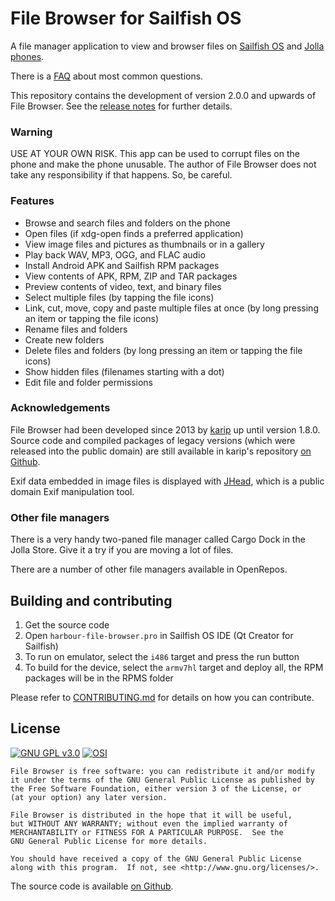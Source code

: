 # File Browser for Sailfish OS

A file manager application to view and browser files on
[Sailfish OS](https://sailfishos.org/) and [Jolla phones](http://jolla.com/).

There is a [FAQ](https://github.com/ichthyosaurus/harbour-file-browser/blob/master/FAQ.md)
about most common questions.

This repository contains the development of version 2.0.0 and upwards of File
Browser. See the [release notes](https://github.com/ichthyosaurus/harbour-file-browser/blob/master/CHANGELOG.md)
for further details.

### Warning

USE AT YOUR OWN RISK. This app can be used to corrupt files on the phone
and make the phone unusable. The author of File Browser does not take any
responsibility if that happens. So, be careful.

### Features

 * Browse and search files and folders on the phone
 * Open files (if xdg-open finds a preferred application)
 * View image files and pictures as thumbnails or in a gallery
 * Play back WAV, MP3, OGG, and FLAC audio
 * Install Android APK and Sailfish RPM packages
 * View contents of APK, RPM, ZIP and TAR packages
 * Preview contents of video, text, and binary files
 * Select multiple files (by tapping the file icons)
 * Link, cut, move, copy and paste multiple files at once (by long pressing an
   item or tapping the file icons)
 * Rename files and folders
 * Create new folders
 * Delete files and folders (by long pressing an item or tapping
   the file icons)
 * Show hidden files (filenames starting with a dot)
 * Edit file and folder permissions

### Acknowledgements

File Browser had been developed since 2013 by [karip](https://github.com/karip)
up until version 1.8.0. Source code and compiled packages of legacy versions
(which were released into the public domain) are still available in karip's
repository [on Github](https://github.com/karip/harbour-file-browser).

Exif data embedded in image files is displayed with [JHead](http://www.sentex.net/~mwandel/jhead/),
which is a public domain Exif manipulation tool.

### Other file managers

There is a very handy two-paned file manager called Cargo Dock
in the Jolla Store. Give it a try if you are moving a lot of files.

There are a number of other file managers available in OpenRepos.

## Building and contributing

1. Get the source code
2. Open `harbour-file-browser.pro` in Sailfish OS IDE (Qt Creator for Sailfish)
3. To run on emulator, select the `i486` target and press the run button
4. To build for the device, select the `armv7hl` target and deploy all,
   the RPM packages will be in the RPMS folder

Please refer to [CONTRIBUTING.md](CONTRIBUTING.md) for details on how you can
contribute.

## License

[![GNU GPL v3.0](http://www.gnu.org/graphics/gplv3-127x51.png)](http://www.gnu.org/licenses/gpl.html)
[![OSI](http://opensource.org/trademarks/opensource/OSI-Approved-License-100x137.png)](https://opensource.org/licenses/GPL-3.0)

    File Browser is free software: you can redistribute it and/or modify
    it under the terms of the GNU General Public License as published by
    the Free Software Foundation, either version 3 of the License, or
    (at your option) any later version.

    File Browser is distributed in the hope that it will be useful,
    but WITHOUT ANY WARRANTY; without even the implied warranty of
    MERCHANTABILITY or FITNESS FOR A PARTICULAR PURPOSE.  See the
    GNU General Public License for more details.

    You should have received a copy of the GNU General Public License
    along with this program.  If not, see <http://www.gnu.org/licenses/>.

The source code is available [on Github](https://github.com/ichthyosaurus/harbour-file-browser).
